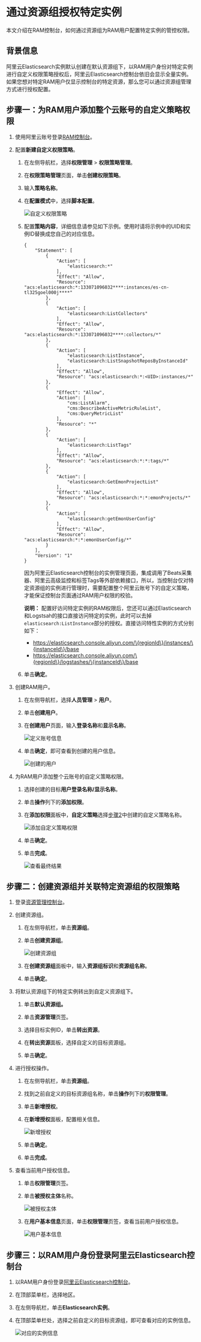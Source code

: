 # 通过资源组授权特定实例

本文介绍在RAM控制台，如何通过资源组为RAM用户配置特定实例的管控权限。

## 背景信息

阿里云Elasticsearch实例默认创建在默认资源组下，以RAM用户身份对特定实例进行自定义权限策略授权后，阿里云Elasticsearch控制台依旧会显示全量实例。如果您想对特定RAM用户仅显示控制台的特定资源，那么您可以通过资源组管理方式进行授权配置。

## 步骤一：为RAM用户添加整个云账号的自定义策略权限

1.  使用阿里云账号登录[RAM控制台](https://ram.console.aliyun.com/)。

2.  配置**新建自定义权限策略**。

    1.  在左侧导航栏，选择**权限管理** \> **权限策略管理**。

    2.  在**权限策略管理**页面，单击**创建权限策略**。

    3.  输入**策略名称**。

    4.  在**配置模式**中，选择**脚本配置**。

        ![自定义权限策略](https://static-aliyun-doc.oss-accelerate.aliyuncs.com/assets/img/zh-CN/6830621261/p273771.png)

    5.  配置**策略内容**，详细信息请参见如下示例。使用时请将示例中的UID和实例ID替换成您自己的对应信息。

        ```
        {
            "Statement": [
                {
                    "Action": [
                        "elasticsearch:*"
                    ], 
                    "Effect": "Allow", 
                    "Resource": "acs:elasticsearch:*:133071096032****:instances/es-cn-tl325goel000j****"
                }, 
                {
                    "Action": [
                        "elasticsearch:ListCollectors"
                    ], 
                    "Effect": "Allow", 
                    "Resource": "acs:elasticsearch:*:133071096032****:collectors/*"
                }, 
                {
                    "Action": [
                        "elasticsearch:ListInstance", 
                        "elasticsearch:ListSnapshotReposByInstanceId"
                    ], 
                    "Effect": "Allow", 
                    "Resource": "acs:elasticsearch:*:<UID>:instances/*"
                }, 
                {
                    "Effect": "Allow", 
                    "Action": [
                        "cms:ListAlarm", 
                        "cms:DescribeActiveMetricRuleList", 
                        "cms:QueryMetricList"
                    ], 
                    "Resource": "*"
                }, 
                {
                    "Action": [
                        "elasticsearch:ListTags"
                    ], 
                    "Effect": "Allow", 
                    "Resource": "acs:elasticsearch:*:*:tags/*"
                }, 
                {
                    "Action": [
                        "elasticsearch:GetEmonProjectList"
                    ], 
                    "Effect": "Allow", 
                    "Resource": "acs:elasticsearch:*:*:emonProjects/*"
                }, 
                {
                    "Action": [
                        "elasticsearch:getEmonUserConfig"
                    ], 
                    "Effect": "Allow", 
                    "Resource": "acs:elasticsearch:*:*:emonUserConfig/*"
                }
            ], 
            "Version": "1"
        }
        ```

        因为阿里云Elasticsearch控制台的实例管理页面，集成调用了Beats采集器、阿里云高级监控和标签Tags等外部依赖接口，所以，当控制台仅对特定资源组的实例进行管理时，需要配置整个阿里云账号下的自定义策略，才能保证控制台页面通过RAM用户权限的校验。

        **说明：** 配置好访问特定实例的RAM权限后，您还可以通过Elasticsearch和Logstsah的接口直接访问特定的实例，此时可以去掉`elasticsearch:ListInstance`部分的授权。直接访问特性实例的方式分别如下：

        -   https://elasticsearch.console.aliyun.com/\{regionId\}/instances/\{instanceId\}/base
        -   https://elasticsearch.console.aliyun.com/\{regionId\}/logstashes/\{instanceId\}/base
    6.  单击**确定**。

3.  创建RAM用户。

    1.  在左侧导航栏，选择**人员管理** \> **用户**。

    2.  单击**创建用户**。

    3.  在**创建用户**页面，输入**登录名称**和**显示名称**。

        ![定义账号信息](https://static-aliyun-doc.oss-accelerate.aliyuncs.com/assets/img/zh-CN/6830621261/p274500.png)

    4.  单击**确定**，即可查看到创建的用户信息。

        ![创建的用户](https://static-aliyun-doc.oss-accelerate.aliyuncs.com/assets/img/zh-CN/6830621261/p274245.png)

4.  为RAM用户添加整个云账号的自定义策略权限。

    1.  选择创建的目标**用户登录名称/显示名称**。

    2.  单击**操作**列下的**添加权限**。

    3.  在**添加权限**面板中，**自定义策略**选择[步骤2](/intl.zh-CN/访问控制/通过资源组授权特定实例.md)中创建的自定义策略名称。

        ![添加自定义策略权限](https://static-aliyun-doc.oss-accelerate.aliyuncs.com/assets/img/zh-CN/9630851261/p275907.png)

    4.  单击**确定**。

    5.  单击**完成**。

        ![查看最终结果](https://static-aliyun-doc.oss-accelerate.aliyuncs.com/assets/img/zh-CN/2542851261/p276380.png)


## 步骤二：创建资源组并关联特定资源组的权限策略

1.  登录[资源管理控制台](https://resourcemanager.console.aliyun.com/resource-groups)。

2.  创建资源组。

    1.  在左侧导航栏，单击**资源组**。

    2.  单击**创建资源组**。

        ![创建资源组](https://static-aliyun-doc.oss-accelerate.aliyuncs.com/assets/img/zh-CN/6830621261/p274517.png)

    3.  在**创建资源组**面板中，输入**资源组标识**和**资源组名称**。

    4.  单击**确定**。

3.  将默认资源组下的特定实例转出到自定义资源组下。

    1.  单击**默认资源组。**

    2.  单击**资源管理**页签。

    3.  选择目标实例ID，单击**转出资源**。

    4.  在**转出资源**面板，选择自定义的目标资源组。

    5.  单击**确定**。

4.  进行授权操作。

    1.  在左侧导航栏，单击**资源组**。

    2.  找到之前自定义的目标资源组名称，单击**操作**列下的**权限管理**。

    3.  单击**新增授权**。

    4.  在**新增授权**面板，配置相关信息。

        ![新增授权](https://static-aliyun-doc.oss-accelerate.aliyuncs.com/assets/img/zh-CN/6830621261/p274758.png)

    5.  单击**确定**。

    6.  单击**完成**。

5.  查看当前用户授权信息。

    1.  单击**权限管理**页签。

    2.  单击**被授权主体**名称。

        ![被授权主体](https://static-aliyun-doc.oss-accelerate.aliyuncs.com/assets/img/zh-CN/6830621261/p274774.png)

    3.  在**用户基本信息**页面，单击**权限管理**页签，查看当前用户授权信息。

        ![用户基本信息](https://static-aliyun-doc.oss-accelerate.aliyuncs.com/assets/img/zh-CN/1261141261/p275237.png)


## 步骤三：以RAM用户身份登录阿里云Elasticsearch控制台

1.  以RAM用户身份登录[阿里云Elasticsearch控制台](https://elasticsearch.console.aliyun.com/#/home)。

2.  在顶部菜单栏，选择地区。

3.  在左侧导航栏，单击**Elasticsearch实例**。

4.  在顶部菜单栏处，选择之前自定义的目标资源组，即可查看对应的实例信息。

    ![对应的实例信息](https://static-aliyun-doc.oss-accelerate.aliyuncs.com/assets/img/zh-CN/6830621261/p274793.png)



